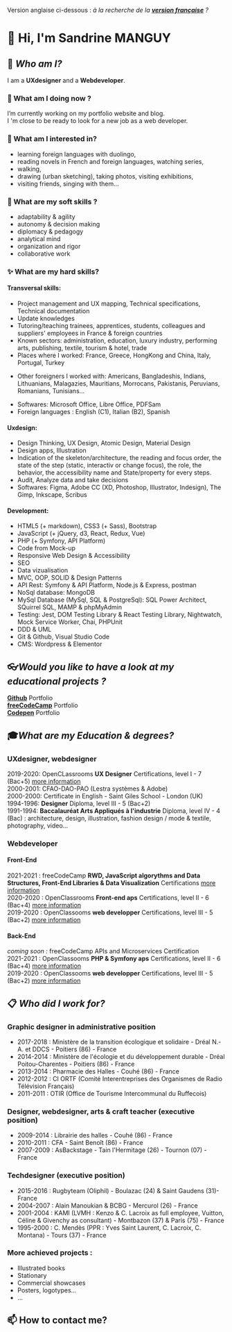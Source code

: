 Version anglaise ci-dessous : *à la recherche de la **[version française](https://github.com/s-manguy/diploma/blob/main/README.md)** ?*

# 👋 Hi, I'm **Sandrine MANGUY**

## 🔭 *Who am I?* 
I am a **UXdesigner** and a **Webdeveloper**. 

### 🌱 What am I doing now ?
I’m currently working on my portfolio website and blog.  
I 'm close to be ready to look for a new job as a web developer.

### 👀 What am I interested in?
* learning foreign languages with duolingo, 
* reading novels in French and foreign languages, watching series, 
* walking,  
* drawing (urban sketching), taking photos, visiting exhibitions, 
* visiting friends, singing with them...

### 💬 What are my soft skills ?
* adaptability & agility
* autonomy & decision making
* diplomacy & pedagogy
* analytical mind
* organization and rigor
* collaborative work

### ✨ What are my hard skills?
#### Transversal skills:
* Project management and UX mapping, Technical specifications, Technical documentation
* Update knowledges
* Tutoring/teaching trainees, apprentices, students, colleagues and suppliers' employees in France & foreign countries
* Known sectors: administration, education, luxury industry, performing arts, publishing, textile, tourism & hotel, trade
* Places where I worked: France, Greece, HongKong and China, Italy, Portugal, Turkey  
 <!--🇫🇷 🇬🇷 🇨🇳 🇮🇹 🇵🇹 🇹🇷 -->
* Other foreigners I worked with: Americans, Bangladeshis, Indians, Lithuanians, Malagazies, Mauritians, Morrocans, Pakistanis, Peruvians, Romanians, Tunisians...  
 <!-- 🇺🇸 🇧🇩 🇮🇳 🇱🇹 🇲🇬 🇲🇺 🇲🇦 🇵🇰 🇵🇪 🇷🇪 🇷🇴 🇹🇳 -->
* Softwares: Microsoft Office, Libre Office, PDFSam
* Foreign languages : English (C1), Italian (B2), Spanish
 
#### Uxdesign:
* Design Thinking, UX Design, Atomic Design, Material Design
* Design apps, Illustration
* Indication of the skeleton/architecture, the reading and focus order, the state of the step (static, interactiv or change focus), the role, the behavior, the accessibility name and State/property for every steps.
* Audit, Analyze data and take decisions
* Softwares: Figma, Adobe CC (XD, Photoshop, Illustrator, Indesign), The Gimp, Inkscape, Scribus

#### Development:
* HTML5 (+ markdown), CSS3 (+ Sass), Bootstrap
* JavaScript (+ jQuery, d3, React, Redux, Vue) 
* PHP (+ Symfony, API Platform)
* Code from Mock-up
* Responsive Web Design & Accessibility
* SEO
* Data vizualisation
* MVC, OOP, SOLID & Design Patterns
* API Rest: Symfony & API Platform, Node.js & Express, postman
* NoSql database: MongoDB
* MySql Database (MySql, SQL & PostgreSql): SQL Power Architect, SQuirrel SQL, MAMP & phpMyAdmin
* Testing: Jest, DOM Testing Library & React Testing Library, Nightwatch, Mock Service Worker, Chai, PHPUnit
* DDD & UML
* Git & Github, Visual Studio Code
* CMS: Wordpress & Elementor


## 👓*Would you like to have a look at my educational projects ?*
**[Github](https://github.com/s-manguy/projects)** Portfolio  
**[freeCodeCamp](https://www.freecodecamp.org/fcc3ab085a4-3e2d-4160-a445-50914111cc0d)** Portfolio  
**[Codepen](https://codepen.io/s-manguy)** Portfolio  


## 🎓*What are my Education & degrees?*
### UXdesigner, webdesigner
2019-2020: OpenCLassrooms **UX Designer** Certifications, level I - 7 (Bac+5) [more information](https://github.com/s-manguy/diploma/tree/main/UX-DESIGN#readme)     
2000-2001: CFAO-DAO-PAO  (Lestra systèmes & Adobe)  
2000-2000: Certificate in English - Saint Giles School - London (UK)    
1994-1996: **Designer** Diploma, level III - 5 (Bac+2)    
1991-1994: **Baccalauréat Arts Appliqués à l'industrie** Diploma, level IV - 4 (Bac) : architecture, design, illustration, fashion design / mode & textile, photography, video...  

### Webdeveloper
#### Front-End
2021-2021 : freeCodeCamp **RWD, JavaScript algorythms and Data Structures, Front-End Libraries & Data Visualization** Certifications [more information](https://www.freecodecamp.org/fcc3ab085a4-3e2d-4160-a445-50914111cc0d)  
2020-2020 : OpenClassrooms **Front-end aps** Certifications, level II - 6 (Bac+4) [more information](https://github.com/s-manguy/diploma/tree/main/FRONT-END#readme)  
2019-2020 : OpenClassooms **web developper** Certifications, level III - 5 (Bac+2) [more information](https://github.com/s-manguy/diploma/blob/main/WEB-DEVELOPPER#README.md) 

#### Back-End
*coming soon :* freeCodeCamp APIs and Microservices Certification   
2021-2021 : OpenClassooms **PHP & Symfony aps** Certifications, level II - 6 (Bac+4) [more information](https://github.com/s-manguy/diploma/blob/main/PHP/README.md)      
2019-2020 : OpenClassooms **web developper** Certifications, level III - 5 (Bac+2) [more information](https://github.com/s-manguy/diploma/blob/main/WEB-DEVELOPPER#README.md)  


## 📋 *Who did I work for?* 
### Graphic designer in administrative position 
* 2017-2018 : Ministère de la transition écologique et solidaire - Dréal N.-A. et DDCS - Poitiers (86) - France
* 2014-2014 : Ministère de l'écologie et du développement durable - Dréal Poitou-Charentes - Poitiers (86) - France
* 2013-2014 : Pharmacie des Halles - Couhé (86) - France
* 2012-2012 : CI ORTF (Comité Interentreprises des Organismes de Radio Télévision Français)
* 2011-2011 : OTIR (Office de Tourisme Intercommunal du Ruffecois)

### Designer, webdesigner, arts & craft teacher (executive position)
* 2009-2014 : Librairie des halles - Couhé (86) - France
* 2010-2011 : CFA - Saint Benoît (86) - France
* 2007-2009 : AsBackstage - Tain l'Hermitage (26) - Tournon (07) - France

### Techdesigner (executive position)
* 2015-2016 : Rugbyteam (Oliphil) - Boulazac (24) & Saint Gaudens (31)- France
* 2004-2007 : Alain Manoukian & BCBG - Mercurol (26) - France
* 2001-2004 : KAMI (LVMH : Kenzo & C. Lacroix as full employee, Vuitton, Céline & Givenchy as consultant) - Montbazon (37) & Paris (75) - France
* 1995-2000 : C. Mendès (PPR : Yves Saint Laurent, C. Lacroix, C. Montana) - Tours (37) - France

### More achieved projects :
* Illustrated books
* Stationary
* Commercial showcases
* Posters, logotypes...
* ...


## 📫 How to contact me?

<!--
- 👋 Hi, I’m @s-manguy
- 👀 I’m interested in design, art, reading books, drawing, walking...
- 🌱 I’m currently learning html, css, javascript and PHP : [view skills and diploma](https://github.com/s-manguy/diploma)
- 💞️ I’m looking to collaborate on ...
- 📫 How to reach me ...
-->
<!---
s-manguy/s-manguy is a ✨ special ✨ repository because its `README.md` (this file) appears on your GitHub profile.
You can click the Preview link to take a look at your changes.
--->
